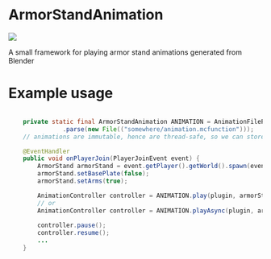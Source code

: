 # ArmorStandAnimation
[![](https://jitpack.io/v/ReflxctionDev/ArmorStandAnimation.svg)](https://jitpack.io/#ReflxctionDev/ArmorStandAnimation)

A small framework for playing armor stand animations generated from Blender

# Example usage
```java

    private static final ArmorStandAnimation ANIMATION = AnimationFileParser
               .parse(new File(("somewhere/animation.mcfunction")));
    // animations are immutable, hence are thread-safe, so we can store them long term.

    @EventHandler
    public void onPlayerJoin(PlayerJoinEvent event) {
        ArmorStand armorStand = event.getPlayer().getWorld().spawn(event.getPlayer().getLocation(), ArmorStand.class);
        armorStand.setBasePlate(false);
        armorStand.setArms(true);

        AnimationController controller = ANIMATION.play(plugin, armorStand);
        // or
        AnimationController controller = ANIMATION.playAsync(plugin, armorStand);
        
        controller.pause();
        controller.resume();
        ...
    }
    
```
